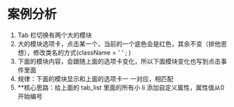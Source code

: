 # 案例分析

1. Tab 栏切换有两个大的模块
2. 大的模块选项卡，点击某一个，当前的一个底色会是红色，其余不变（排他思想），修改类名的方式(className = ' ' ; )
3. 下面的模块内容，会跟随上面的选项卡变化，所以下面模块变化也写到点击事件里面
4. 规律：下面的模块显示和上面的选项卡一 一对应，相匹配
5. **核心思路：给上面的 tab_list 里面的所有小 li 添加自定义属性，属性值从0开始编号